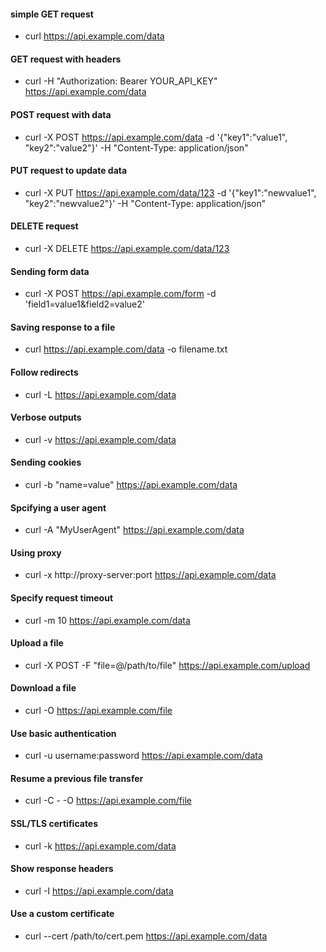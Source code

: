 #### simple GET request

- curl https://api.example.com/data

#### GET request with headers

- curl -H "Authorization: Bearer YOUR_API_KEY" https://api.example.com/data

#### POST request with data

- curl -X POST https://api.example.com/data -d '{"key1":"value1", "key2":"value2"}' -H "Content-Type: application/json"

#### PUT request to update data

- curl -X PUT https://api.example.com/data/123 -d '{"key1":"newvalue1", "key2":"newvalue2"}' -H "Content-Type: application/json"

#### DELETE request

- curl -X DELETE https://api.example.com/data/123

#### Sending form data

- curl -X POST https://api.example.com/form -d 'field1=value1&field2=value2'

#### Saving response to a file

- curl https://api.example.com/data -o filename.txt

#### Follow redirects

- curl -L https://api.example.com/data

#### Verbose outputs

- curl -v https://api.example.com/data

#### Sending cookies

- curl -b "name=value" https://api.example.com/data

#### Spcifying a user agent

- curl -A "MyUserAgent" https://api.example.com/data

#### Using proxy

- curl -x http://proxy-server:port https://api.example.com/data

#### Specify request timeout

- curl -m 10 https://api.example.com/data

#### Upload a file

- curl -X POST -F "file=@/path/to/file" https://api.example.com/upload

#### Download a file

- curl -O https://api.example.com/file

#### Use basic authentication

- curl -u username:password https://api.example.com/data

#### Resume a previous file transfer

- curl -C - -O https://api.example.com/file

#### SSL/TLS certificates

- curl -k https://api.example.com/data

#### Show response headers

- curl -I https://api.example.com/data

#### Use a custom certificate

- curl --cert /path/to/cert.pem https://api.example.com/data
